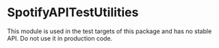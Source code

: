 # SpotifyAPITestUtilities

This module is used in the test targets of this package and has no stable API. Do not use it in production code.
